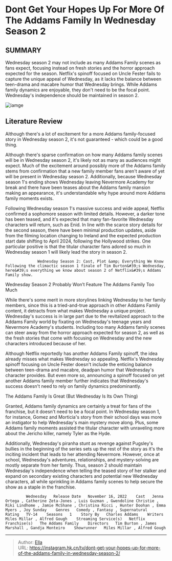 # Dont Get Your Hopes Up For More Of The Addams Family In Wednesday Season 2


## SUMMARY 



  Wednesday season 2 may not include as many Addams Family scenes as fans expect, focusing instead on fresh stories and the horror approach expected for the season.   Netflix&#39;s spinoff focused on Uncle Fester fails to capture the unique appeal of Wednesday, as it lacks the balance between teen-drama and macabre humor that Wednesday brings.   While Addams family dynamics are enjoyable, they don&#39;t need to be the focal point. Wednesday&#39;s independence should be maintained in season 2.  

![iamge](https://static1.srcdn.com/wordpress/wp-content/uploads/2024/01/wednesday-looking-upward-and-snapping-her-fingers-in-netflix-s-wednesday-season-1.jpg)

## Literature Review
Although there&#39;s a lot of excitement for a more Addams family-focused story in Wednesday season 2, it&#39;s not guaranteed - which could be a good thing.




Although there&#39;s sparse confirmation on how many Addams family scenes will be in Wednesday season 2, it&#39;s likely not as many as audiences might expect. Much of the excitement around possibly more of the Addams family stems from confirmation that a new family member fans aren&#39;t aware of yet will be present in Wednesday season 2. Additionally, because Wednesday season 1&#39;s ending shows Wednesday leaving Nevermore Academy for break and there have been teases about the Addams family mansion making an appearance, it&#39;s understandable why hype around more Addams family moments exists.




Following Wednesday season 1&#39;s massive success and wide appeal, Netflix confirmed a sophomore season with limited details. However, a darker tone has been teased, and it&#39;s expected that many fan-favorite Wednesday characters will return, such as Enid. In line with the scarce story details for the second season, there have been minimal production updates, aside from the filming location changing to Ireland and the expected production start date shifting to April 2024, following the Hollywood strikes. One particular positive is that the titular character fans adored so much in Wednesday season 1 will likely lead the story in season 2.

                  Wednesday Season 2: Cast, Plot &amp; Everything We Know   Following the climactic season 1 finale of Tim Burton&#39;s Wednesday, here&#39;s everything we know about season 2 of Netflix&#39;s Addams Family show.    


 Wednesday Season 2 Probably Won’t Feature The Addams Family Too Much 
          




While there&#39;s some merit in more storylines linking Wednesday to her family members, since this is a tried-and-true approach in other Addams Family content, it detracts from what makes Wednesday a unique project. Wednesday&#39;s success is in large part due to the revitalized approach to the Addams Family world by fixating on Wednesday&#39;s teenage years and Nevermore Academy&#39;s students. Including too many Addams family scenes can steer away from the horror approach expected for season 2, as well as the fresh stories that come with focusing on Wednesday and the new characters introduced because of her.

Although Netflix reportedly has another Addams Family spinoff, the idea already misses what makes Wednesday so appealing. Netflix&#39;s Wednesday spinoff focusing on Uncle Fester doesn&#39;t include the enticing balance between teen-drama and macabre, deadpan humor that Wednesday&#39;s character provides. But even more so, announcing a spinoff focused on yet another Addams family member further indicates that Wednesday&#39;s success doesn&#39;t need to rely on family dynamics predominantly.






 The Addams Family Is Great (But Wednesday Is Its Own Thing) 
          

Granted, Addams family dynamics are certainly a treat for fans of the franchise, but it doesn&#39;t need to be a focal point. In Wednesday season 1, for instance, Gomez and Morticia&#39;s story from their school days was more an instigator to help Wednesday&#39;s main mystery move along. Plus, some Addams family moments assisted the titular character with unraveling more about the Jericho killer, namely Tyler as the Hyde.

Additionally, Wednesday&#39;s piranha stunt as revenge against Pugsley&#39;s bullies in the beginning of the series sets up the rest of the story as it&#39;s the inciting incident that leads to her attending Nevermore. However, once at school, Wednesday&#39;s adventures, relationships, and mystery-solving are mostly separate from her family. Thus, season 2 should maintain Wednesday&#39;s independence when telling the teased story of her stalker and expand on secondary existing characters and potential new Wednesday characters, all while sprinkling in Addams family scenes to help secure the show as a staple in the franchise.




             Wednesday   Release Date   November 16, 2022    Cast   Jenna Ortega , Catherine Zeta-Jones , Luis Guzman , Gwendoline Christie , Riki Lindhome , Jamie McShane , Christina Ricci , Hunter Doohan , Emma Myers , Joy Sunday    Genres   Comedy , Fantasy , Supernatural    Rating   TV-14    Seasons   1    Story By   Charles Addams    Writers   Miles Millar , Alfred Gough    Streaming Service(s)   Netflix    Franchise(s)   The Addams Family    Directors   Tim Burton , James Marshall , Gandja Monteiro    Showrunner   Miles Millar , Alfred Gough       


---

> Author: [Ella](https://instagram.hk.cn/)  
> URL: https://instagram.hk.cn/tv/dont-get-your-hopes-up-for-more-of-the-addams-family-in-wednesday-season-2/  

